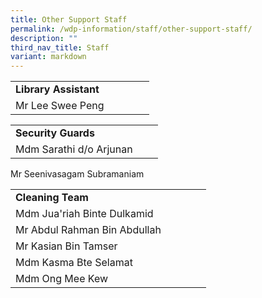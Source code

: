 ```yaml
---
title: Other Support Staff
permalink: /wdp-information/staff/other-support-staff/
description: ""
third_nav_title: Staff
variant: markdown
---
```

|  | |  |  | |
|---|---|---|---|---|
| **Library Assistant** | 
Mr Lee Swee Peng |

|  | |  |  
|---|---|---|
| **Security Guards** | 
Mdm Sarathi d/o Arjunan |
Mr Seenivasagam Subramaniam

|  | |  |  | |
|---|---|---|---|---|
| **Cleaning Team** | 
Mdm Jua'riah Binte Dulkamid |
Mr Abdul Rahman Bin Abdullah |
Mr Kasian Bin Tamser |
Mdm Kasma Bte Selamat |
Mdm Ong Mee Kew |
